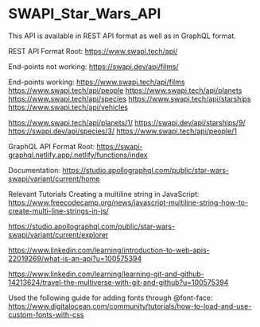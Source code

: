 # SWAPI_Star_Wars_API

This API is available in REST API format as well as in GraphQL format.

REST API Format
Root: https://www.swapi.tech/api/

End-points not working:
https://swapi.dev/api/films/

End-points working:
https://www.swapi.tech/api/films
https://www.swapi.tech/api/people
https://www.swapi.tech/api/planets
https://www.swapi.tech/api/species
https://www.swapi.tech/api/starships
https://www.swapi.tech/api/vehicles

https://www.swapi.tech/api/planets/1/
https://swapi.dev/api/starships/9/
https://swapi.dev/api/species/3/
https://www.swapi.tech/api/people/1

GraphQL API Format
Root:
https://swapi-graphql.netlify.app/.netlify/functions/index

Documentation: https://studio.apollographql.com/public/star-wars-swapi/variant/current/home

Relevant Tutorials
Creating a multiline string in JavaScript: https://www.freecodecamp.org/news/javascript-multiline-string-how-to-create-multi-line-strings-in-js/

https://studio.apollographql.com/public/star-wars-swapi/variant/current/explorer

https://www.linkedin.com/learning/introduction-to-web-apis-22019269/what-is-an-api?u=100575394

https://www.linkedin.com/learning/learning-git-and-github-14213624/travel-the-multiverse-with-git-and-github?u=100575394

Used the following guide for adding fonts through @font-face:
https://www.digitalocean.com/community/tutorials/how-to-load-and-use-custom-fonts-with-css
